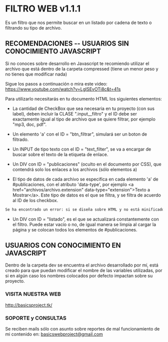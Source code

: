 # FILTRO WEB v1.1.1
Es un filtro que nos permite buscar en un listado por cadena de texto o filtrando su tipo de archivo.

## RECOMENDACIONES -- USUARIOS SIN CONOCIMIENTO JAVASCRIPT
Si no conoces sobre desarrollo en Javascript te recomiendo utilizar el archivo que está dentro de la carpeta compressed (tiene un menor peso y no tienes que modificar nada)

Sigue los pasos a continuación o mira este video: https://www.youtube.com/watch?v=LglSEvOTi8c&t=41s

Para utilizarlo necesitarás en tu documento HTML los siguientes elementos:
- La cantidad de CheckBox que sea necesaria en tu proyecto (con sus label), deben incluir la CLASE ".input__filtro" y el ID debe ser exactamente igual al tipo de archivo que se quiere filtrar, por ejemplo "mp3, doc, pdf".

- Un elemento 'a' con el ID = "btn_filtrar", simulará ser un boton de filtrado.

- Un INPUT de tipo texto con el ID = "text_filter", se va a encargar de buscar sobre el texto de la etiqueta de enlace.

- Un DIV con ID = "publicaciones" (oculto en el documento por CSS), que contendrá solo los enlaces a los archivos (sólo elementos a)

- El tipo de datos de cada archivo se especifica en cada elemento 'a' de #publicaciones, con el atributo 'data-type', por ejemplo &lt;a href="archivos/archivo.extension" data-type="extension">Texto a Mostrar&lt;/a>.
	Este tipo de datos es el que se filtra, y se filtra de acuerdo al ID de los checkbox.

```diff
Se ha encontrado un error: si se diseña sobre HTML y no está minificado (es decir, contiene espacios y saltos de linea) el plugin no funciona como debería, se recomienda que en este DIV(publicaciones) no haya espacios ni saltos de linea.
```

- Un DIV con ID = "listado", es el que se actualizará constantemente con el filtro.
	Puede estar vacío o no, de igual manera se limpia al cargar la página y se colocan todos los elementos de #publicaciones.

## USUARIOS CON CONOCIMIENTO EN JAVASCRIPT
Dentro de la carpeta dev se encuentra el archivo desarrollado por mí, está creado para que puedan modificar el nombre de las variables utilizadas, por si en algún caso los nombres colocados por defecto impactan sobre su proyecto.

### VISITA NUESTRA WEB
http://basicsproject.tk/

### SOPORTE y CONSULTAS
Se reciben mails sólo con asunto sobre reportes de mal funcionamiento de mi contenido en: basicswebproject@gmail.com
